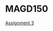# MAGD150




[Assignment 3](https://github.com/ungerba19/MAGD150/blob/master/f17_magd150_lab3_Unger.pde)
